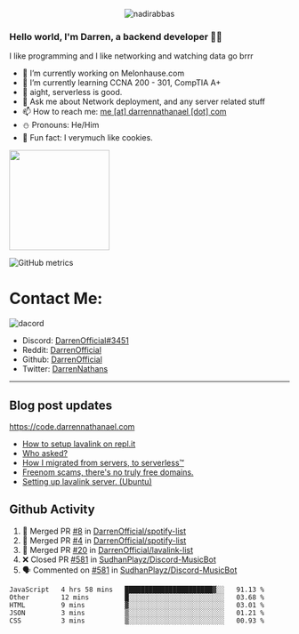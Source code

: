 <p align="center"> <img src="https://komarev.com/ghpvc/?username=DarrenOfficial&label=Profile%20views&color=0e75b6&style=flat" alt="nadirabbas" /> </p>

### Hello world, I'm Darren, a backend developer 👨‍💻
I like programming and I like networking and watching data go brrr



- 🔭 I’m currently working on Melonhause.com 
- 🌴 I’m currently learning CCNA 200 - 301, CompTIA A+ 
- 🚀 aight, serverless is good.
- 💬 Ask me about Network deployment, and any server related stuff 
- 📫 How to reach me: [me [at] darrennathanael [dot] com](mailto:me@darrennathanael.com) 
- ⛄️ Pronouns: He/Him 
- 🍪 Fun fact: I verymuch like cookies. 



<img float="center" height="180em" src="https://github-readme-stats.vercel.app/api?hide_border=true&username=DarrenOfficial&show_icons=true&count_private=true&bg_color=00000000&title_color=7F7F7F&icon_color=7F7F7F&text_color=7F7F7F" />


![GitHub metrics](https://metrics.lecoq.io/DarrenOfficial)  


# Contact Me:

![dacord](https://discord.c99.nl/widget/theme-4/508296903960821771.png)

- Discord: [DarrenOfficial#3451](https://discord.com/users/508296903960821771)
- Reddit: [DarrenOfficial](https://reddit.com/u/DarrenOfficiallol)
- Github: [DarrenOfficial](https://github.com/DarrenOfficial)
- Twitter: [DarrenNathans](https://twitter.com/DarrenNathans)


---
## Blog post updates
https://code.darrennathanael.com
<!-- BLOG-POST-LIST:START -->
- [How to setup lavalink on repl.it](https://code.darrennathanael.com/how-to-setup-lavalink-on-replit)
- [Who asked?](https://code.darrennathanael.com/who-asked)
- [How I migrated from servers, to serverless™](https://code.darrennathanael.com/how-i-migrated-from-servers-to-serverlesstm)
- [Freenom scams, there&#39;s no truly free domains.](https://code.darrennathanael.com/freenom-scams-theres-no-truly-free-domains)
- [Setting up lavalink server. &lpar;Ubuntu&rpar;](https://code.darrennathanael.com/setting-up-lavalink-server-ubuntu)
<!-- BLOG-POST-LIST:END -->


## Github Activity
<!--START_SECTION:activity-->
1. 🎉 Merged PR [#8](https://github.com/DarrenOfficial/spotify-list/pull/8) in [DarrenOfficial/spotify-list](https://github.com/DarrenOfficial/spotify-list)
2. 🎉 Merged PR [#4](https://github.com/DarrenOfficial/spotify-list/pull/4) in [DarrenOfficial/spotify-list](https://github.com/DarrenOfficial/spotify-list)
3. 🎉 Merged PR [#20](https://github.com/DarrenOfficial/lavalink-list/pull/20) in [DarrenOfficial/lavalink-list](https://github.com/DarrenOfficial/lavalink-list)
4. ❌ Closed PR [#581](https://github.com/SudhanPlayz/Discord-MusicBot/pull/581) in [SudhanPlayz/Discord-MusicBot](https://github.com/SudhanPlayz/Discord-MusicBot)
5. 🗣 Commented on [#581](https://github.com/SudhanPlayz/Discord-MusicBot/issues/581) in [SudhanPlayz/Discord-MusicBot](https://github.com/SudhanPlayz/Discord-MusicBot)
<!--END_SECTION:activity-->


<!--START_SECTION:waka-->
```text
JavaScript   4 hrs 58 mins   ██████████████████████▓░░   91.13 % 
Other        12 mins         █░░░░░░░░░░░░░░░░░░░░░░░░   03.68 % 
HTML         9 mins          ▓░░░░░░░░░░░░░░░░░░░░░░░░   03.01 % 
JSON         3 mins          ▒░░░░░░░░░░░░░░░░░░░░░░░░   01.21 % 
CSS          3 mins          ▒░░░░░░░░░░░░░░░░░░░░░░░░   00.93 % 
```
<!--END_SECTION:waka-->
